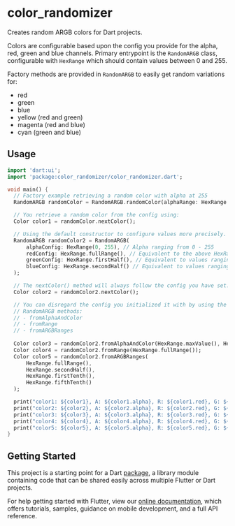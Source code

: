 # color_randomizer

Creates random ARGB colors for Dart projects.

Colors are configurable based upon the config you provide for the alpha, red, green and blue channels.
Primary entrypoint is the `RandomARGB` class, configurable with `HexRange` which should contain values between 0 and 255.

Factory methods are provided in `RandomARGB` to easily get random variations for:
- red
- green
- blue
- yellow (red and green)
- magenta (red and blue)
- cyan (green and blue)

## Usage
```dart
import 'dart:ui';
import 'package:color_randomizer/color_randomizer.dart';

void main() {
  // Factory example retrieving a random color with alpha at 255
  RandomARGB randomColor = RandomARGB.randomColor(alphaRange: HexRange.maxValue());

  // You retrieve a random color from the config using:
  Color color1 = randomColor.nextColor();

  // Using the default constructor to configure values more precisely.
  RandomARGB randomColor2 = RandomARGB(
      alphaConfig: HexRange(0, 255), // Alpha ranging from 0 - 255
      redConfig: HexRange.fullRange(), // Equivalent to the above HexRange.
      greenConfig: HexRange.firstHalf(), // Equivalent to values ranging from 0 - 128.
      blueConfig: HexRange.secondHalf() // Equivalent to values ranging from 128 - 255.
  );

  // The nextColor() method will always follow the config you have set.
  Color color2 = randomColor2.nextColor();

  // You can disregard the config you initialized it with by using the 
  // RandomARGB methods:
  // - fromAlphaAndColor
  // - fromRange
  // - fromARGBRanges
  
  Color color3 = randomColor2.fromAlphaAndColor(HexRange.maxValue(), HexRange.secondThird());
  Color color4 = randomColor2.fromRange(HexRange.fullRange());
  Color color5 = randomColor2.fromARGBRanges(
      HexRange.fullRange(),
      HexRange.secondHalf(),
      HexRange.firstTenth(),
      HexRange.fifthTenth()
  );

  print("color1: ${color1}, A: ${color1.alpha}, R: ${color1.red}, G: ${color1.green}, B: ${color1.blue}");
  print("color2: ${color2}, A: ${color2.alpha}, R: ${color2.red}, G: ${color2.green}, B: ${color2.blue}");
  print("color3: ${color3}, A: ${color3.alpha}, R: ${color3.red}, G: ${color3.green}, B: ${color3.blue}");
  print("color4: ${color4}, A: ${color4.alpha}, R: ${color4.red}, G: ${color4.green}, B: ${color4.blue}");
  print("color5: ${color5}, A: ${color5.alpha}, R: ${color5.red}, G: ${color5.green}, B: ${color5.blue}");
}

```
## Getting Started

This project is a starting point for a Dart
[package](https://flutter.dev/developing-packages/),
a library module containing code that can be shared easily across
multiple Flutter or Dart projects.

For help getting started with Flutter, view our 
[online documentation](https://flutter.dev/docs), which offers tutorials, 
samples, guidance on mobile development, and a full API reference.
